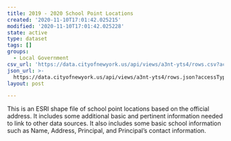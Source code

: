 ```yaml
---
title: 2019 - 2020 School Point Locations
created: '2020-11-10T17:01:42.025215'
modified: '2020-11-10T17:01:42.025228'
state: active
type: dataset
tags: []
groups:
  - Local Government
csv_url: 'https://data.cityofnewyork.us/api/views/a3nt-yts4/rows.csv?accessType=DOWNLOAD'
json_url: >-
  https://data.cityofnewyork.us/api/views/a3nt-yts4/rows.json?accessType=DOWNLOAD
layout: post

---
```

This is an ESRI shape file of school point locations based on the official address.  It includes some additional basic and pertinent information needed to link to other data sources. It also includes some basic school information such as Name, Address, Principal, and Principal’s contact information.
